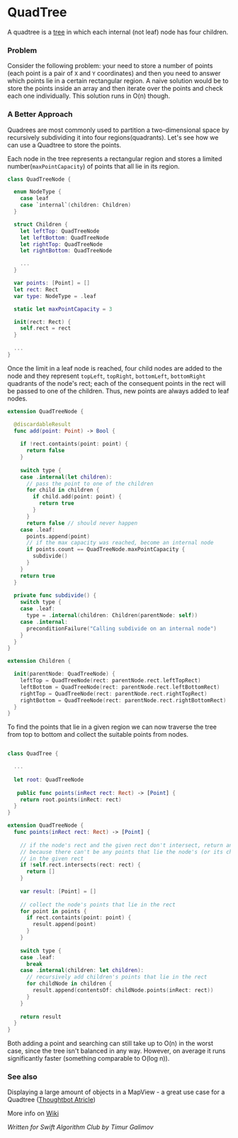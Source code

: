 # QuadTree

A quadtree is a [tree](https://github.com/raywenderlich/swift-algorithm-club/tree/master/Tree) in which each internal (not leaf) node has four children.

### Problem

Consider the following problem: your need to store a number of points (each point is a pair of `X` and `Y` coordinates) and then you need to answer which points lie in a certain rectangular region. A naive solution would be to store the points inside an array and then iterate over the points and check each one individually. This solution runs in O(n) though. 

### A Better Approach

Quadrees are most commonly used to partition a two-dimensional space by recursively subdividing it into four regions(quadrants). Let's see how we can use a Quadtree to store the points.

Each node in the tree represents a rectangular region and stores a limited number(`maxPointCapacity`) of points that all lie in its region.

```swift
class QuadTreeNode {

  enum NodeType {
    case leaf
    case `internal`(children: Children)
  }

  struct Children {
    let leftTop: QuadTreeNode
    let leftBottom: QuadTreeNode
    let rightTop: QuadTreeNode
    let rightBottom: QuadTreeNode

    ...
  }

  var points: [Point] = []
  let rect: Rect
  var type: NodeType = .leaf

  static let maxPointCapacity = 3

  init(rect: Rect) {
    self.rect = rect
  }
  
  ...
}

```
Once the limit in a leaf node is reached, four child nodes are added to the node and they represent `topLeft`, `topRight`, `bottomLeft`, `bottomRight` quadrants of the node's rect; each of the consequent points in the rect will be passed to one of the children. Thus, new points are always added to leaf nodes.

```swift
extension QuadTreeNode {

  @discardableResult
  func add(point: Point) -> Bool {
    
    if !rect.containts(point: point) {
      return false
    }
    
    switch type {
    case .internal(let children):
      // pass the point to one of the children
      for child in children {
        if child.add(point: point) {
          return true
        }
      }
      return false // should never happen
    case .leaf:
      points.append(point)
      // if the max capacity was reached, become an internal node
      if points.count == QuadTreeNode.maxPointCapacity {
        subdivide()
      }
    }
    return true
  }
  
  private func subdivide() {
    switch type {
    case .leaf:
      type = .internal(children: Children(parentNode: self))
    case .internal:
      preconditionFailure("Calling subdivide on an internal node")
    }
  }
}

extension Children {

  init(parentNode: QuadTreeNode) {
    leftTop = QuadTreeNode(rect: parentNode.rect.leftTopRect)
    leftBottom = QuadTreeNode(rect: parentNode.rect.leftBottomRect)
    rightTop = QuadTreeNode(rect: parentNode.rect.rightTopRect)
    rightBottom = QuadTreeNode(rect: parentNode.rect.rightBottomRect)
  }
}

```

To find the points that lie in a given region we can now traverse the tree from top to bottom and collect the suitable points from nodes.

```swift

class QuadTree {

  ...
  
  let root: QuadTreeNode
  
   public func points(inRect rect: Rect) -> [Point] {
    return root.points(inRect: rect)
  }
}

extension QuadTreeNode {
  func points(inRect rect: Rect) -> [Point] {
    
    // if the node's rect and the given rect don't intersect, return an empty array,
    // because there can't be any points that lie the node's (or its children's) rect and
    // in the given rect
    if !self.rect.intersects(rect: rect) {
      return []
    }
    
    var result: [Point] = []
    
    // collect the node's points that lie in the rect
    for point in points {
      if rect.containts(point: point) {
        result.append(point)
      }
    }
    
    switch type {
    case .leaf:
      break
    case .internal(children: let children):
      // recursively add children's points that lie in the rect
      for childNode in children {
        result.append(contentsOf: childNode.points(inRect: rect))
      }
    }
    
    return result
  }
}

```

Both adding a point and searching can still take up to O(n) in the worst case, since the tree isn't balanced in any way. However, on average it runs significantly faster (something comparable to O(log n)).

### See also

Displaying a large amount of objects in a MapView - a great use case for a Quadtree ([Thoughtbot Atricle](https://robots.thoughtbot.com/how-to-handle-large-amounts-of-data-on-maps))

More info on [Wiki](https://en.wikipedia.org/wiki/Quadtree)

*Written for Swift Algorithm Club by Timur Galimov*

